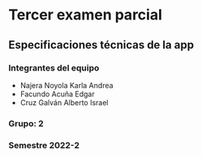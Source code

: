 # Tercer examen parcial
## Especificaciones técnicas de la app
### Integrantes del equipo
- Najera Noyola Karla Andrea
- Facundo Acuña Edgar
- Cruz Galván Alberto Israel

### Grupo: 2

### Semestre 2022-2


